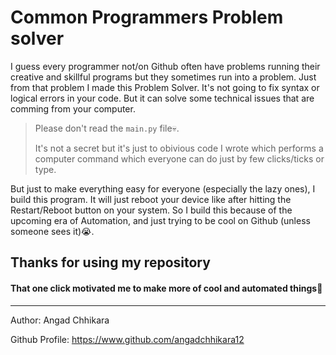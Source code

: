 # Common Programmers Problem solver

I guess every programmer not/on Github often have problems running their creative and skillful programs but they sometimes run into a problem. Just from that problem I made this Problem Solver. It's not going to fix syntax or logical errors in your code. But it can solve some technical issues that are comming from your computer.
> Please don't read the `main.py` file💀.
> 
> It's not a secret but it's just to obivious code I wrote which performs a computer command which everyone can do just by few clicks/ticks or type.

But just to make everything easy for everyone (especially the lazy ones), I build this program. It will just reboot your device like after hitting the Restart/Reboot button on your system. So I build this because of the upcoming era of Automation, and just trying to be cool on Github (unless someone sees it)😭.

## Thanks for using my repository
#### That one click motivated me to make more of cool and automated things🥹
***

Author: Angad Chhikara

Github Profile: https://www.github.com/angadchhikara12




